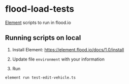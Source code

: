 # flood-load-tests

[Element](https://element.flood.io/) scripts to run in flood.io


## Running scripts on local

1. Install Element: https://element.flood.io/docs/1.0/install

2. Update file `environment` with your information

3. Run

`element run test-edit-vehicle.ts`
